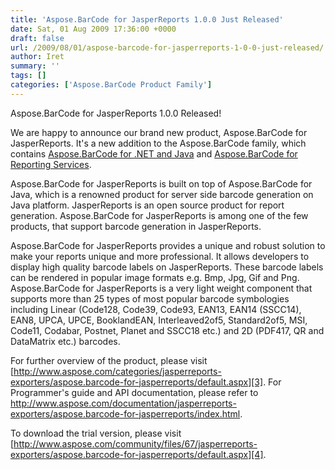 ```yaml
---
title: 'Aspose.BarCode for JasperReports 1.0.0 Just Released'
date: Sat, 01 Aug 2009 17:36:00 +0000
draft: false
url: /2009/08/01/aspose-barcode-for-jasperreports-1-0-0-just-released/
author: Iret
summary: ''
tags: []
categories: ['Aspose.BarCode Product Family']
---
```


Aspose.BarCode for JasperReports 1.0.0 Released!

We are happy to announce our brand new product, Aspose.BarCode for JasperReports. It's a new addition to the Aspose.BarCode family, which contains [Aspose.BarCode for .NET and Java][1] and [Aspose.BarCode for Reporting Services][2].

Aspose.BarCode for JasperReports is built on top of Aspose.BarCode for Java, which is a renowned product for server side barcode generation on Java platform. JasperReports is an open source product for report generation. Aspose.BarCode for JasperReports is among one of the few products, that support barcode generation in JasperReports.

Aspose.BarCode for JasperReports provides a unique and robust solution to make your reports unique and more professional. It allows developers to display high quality barcode labels on JasperReports. These barcode labels can be rendered in popular image formats e.g. Bmp, Jpg, Gif and Png. Aspose.BarCode for JasperReports is a very light weight component that supports more than 25 types of most popular barcode symbologies including Linear (Code128, Code39, Code93, EAN13, EAN14 (SSCC14), EAN8, UPCA, UPCE, BooklandEAN, Interleaved2of5, Standard2of5, MSI, Code11, Codabar, Postnet, Planet and SSCC18 etc.) and 2D (PDF417, QR and DataMatrix etc.) barcodes.

For further overview of the product, please visit [http://www.aspose.com/categories/jasperreports-exporters/aspose.barcode-for-jasperreports/default.aspx][3]. For Programmer's guide and API documentation, please refer to http://www.aspose.com/documentation/jasperreports-exporters/aspose.barcode-for-jasperreports/index.html.

To download the trial version, please visit [http://www.aspose.com/community/files/67/jasperreports-exporters/aspose.barcode-for-jasperreports/default.aspx][4].




[1]: https://docs.aspose.com/display/wordsjava/Home
[2]: https://docs.aspose.com/display/wordsjava/Home
[3]: http://www.aspose.com/categories/jasperreports-exporters/aspose.barcode-for-jasperreports/default.aspx
[4]: http://www.aspose.com/community/files/67/jasperreports-exporters/aspose.barcode-for-jasperreports/default.aspx





